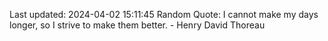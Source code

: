 Last updated: 2024-04-02 15:11:45
Random Quote: I cannot make my days longer, so I strive to make them better. - Henry David Thoreau